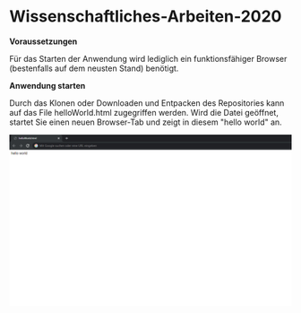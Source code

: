 # Wissenschaftliches-Arbeiten-2020

**Voraussetzungen**

Für das Starten der Anwendung wird lediglich ein funktionsfähiger Browser (bestenfalls auf dem neusten Stand) benötigt.



**Anwendung starten**

Durch das Klonen oder Downloaden und Entpacken des Repositories kann auf das File helloWorld.html zugegriffen werden.
Wird die Datei geöffnet, startet Sie einen neuen Browser-Tab und zeigt in diesem "hello world" an.



![alt text](https://github.com/ChrisRgb/Wissenschaftliches-Arbeiten-2020/blob/main/helloWorldImg.jpg?raw=true)
